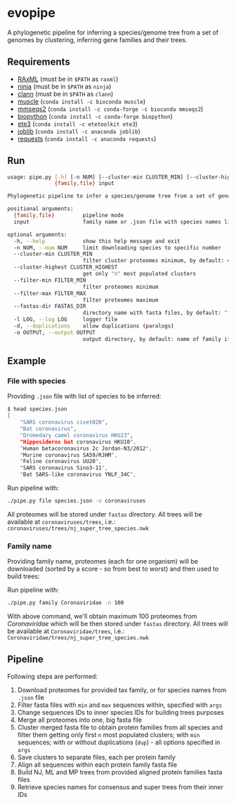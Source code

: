 # evopipe

A phylogenetic pipeline for inferring a species/genome tree from a set of
genomes by clustering, inferring gene families and their trees.

## Requirements

- [RAxML](https://github.com/stamatak/standard-RAxML) (must be in `$PATH` as `raxml`)
- [ninja](http://nimbletwist.com/software/ninja/index.html) (must be in `$PATH` as `ninja`)
- [clann](https://github.com/ChrisCreevey/clann) (must be in `$PATH` as `clann`)
- [muscle](https://anaconda.org/bioconda/muscle) (`conda install -c bioconda muscle`)
- [mmseqs2](https://github.com/soedinglab/MMseqs2) (`conda install -c conda-forge -c bioconda mmseqs2`)
- [biopython](https://biopython.org/) (`conda install -c conda-forge biopython`)
- [ete3](http://etetoolkit.org/) (`conda install -c etetoolkit ete3`)
- [joblib](https://joblib.readthedocs.io/) (`conda install -c anaconda joblib`)
- [requests](https://requests.readthedocs.io/en/master/) (`conda install -c anaconda requests`)

## Run

```bash
usage: pipe.py [-h] [-n NUM] [--cluster-min CLUSTER_MIN] [--cluster-highest CLUSTER_HIGHEST] [--filter-min FILTER_MIN] [--filter-max FILTER_MAX] [--fastas-dir FASTAS_DIR] [-l LOG] [-d] [-o OUTPUT]
               {family,file} input

Phylogenetic pipeline to infer a species/genome tree from a set of genomes

positional arguments:
  {family,file}         pipeline mode
  input                 family name or .json file with species names list which will be inferred

optional arguments:
  -h, --help            show this help message and exit
  -n NUM, --num NUM     limit downloading species to specific number
  --cluster-min CLUSTER_MIN
                        filter cluster proteomes minimum, by default: 4
  --cluster-highest CLUSTER_HIGHEST
                        get only "n" most populated clusters
  --filter-min FILTER_MIN
                        filter proteomes minimum
  --filter-max FILTER_MAX
                        filter proteomes maximum
  --fastas-dir FASTAS_DIR
                        directory name with fasta files, by default: "fastas/"
  -l LOG, --log LOG     logger file
  -d, --duplications    allow duplications (paralogs)
  -o OUTPUT, --output OUTPUT
                        output directory, by default: name of family if "family" mode, otherwise "results"
```

## Example

### File with species

Providing `.json` file with list of species to be inferred:
```bash
$ head species.json
[
    "SARS coronavirus civet020",
    "Bat coronavirus",
    "Dromedary camel coronavirus HKU23",
    "Hipposideros bat coronavirus HKU10",
    "Human betacoronavirus 2c Jordan-N3/2012",
    "Murine coronavirus SA59/RJHM",
    "Feline coronavirus UU20",
    "SARS coronavirus Sino3-11",
    "Bat SARS-like coronavirus YNLF_34C",
```

Run pipeline with:
```bash
./pipe.py file species.json -o coronaviruses
```

All proteomes will be stored under `fastas` directory. All trees will be
available at `coronaviruses/trees`, i.e.: `coronaviruses/trees/nj_super_tree_species.nwk`

### Family name

Providing family name, proteomes (each for one organism) will be downloaded
(sorted by a score - so from best to worst) and then used to build trees:

Run pipeline with:
```bash
./pipe.py family Coronaviridae -n 100
```

With above command, we'll obtain maximum 100 proteomes from _Coronaviridae_ which
will be then stored under `fastas` directory. All trees will be available at `Coronaviridae/trees`, i.e.:
`Coronaviridae/trees/nj_super_tree_species.nwk`

## Pipeline

Following steps are performed:
1) Download proteomes for provided tax family, or for species names from `.json` file
2) Filter fasta files with `min` and `max` sequences within, specified with `args`
3) Change sequences IDs to inner species IDs for building trees purposes
4) Merge all proteomes into one, big fasta file
5) Cluster merged fasta file to obtain protein families from all species and filter
   them getting only first `n` most populated clusters; with `min` sequences; with or
   without duplications (`dup`) - all options specified in `args`
6) Save clusters to separate files, each per protein family
7) Align all sequences within each protein family fasta file
8) Build NJ, ML and MP trees from provided aligned protein families fasta files
9) Retrieve species names for consensus and super trees from their inner IDs